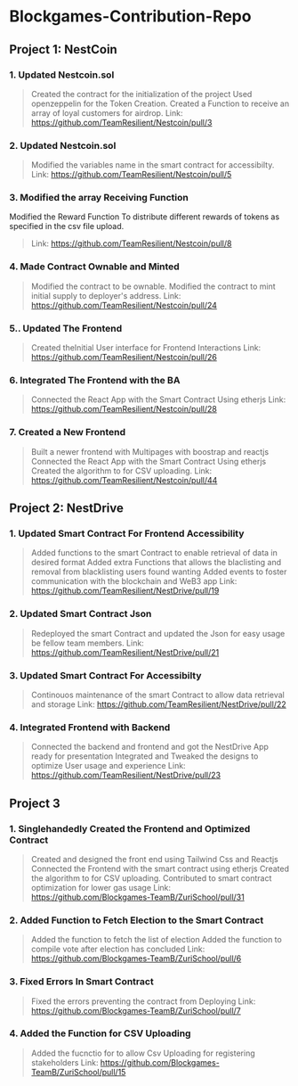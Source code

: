 # Blockgames-Contribution-Repo

## Project 1: NestCoin
### 1. Updated Nestcoin.sol
> Created the contract for the initialization of the project
> Used openzeppelin for the Token Creation.
> Created a Function to receive an array of loyal customers for airdrop.
> Link: https://github.com/TeamResilient/Nestcoin/pull/3
### 2. Updated Nestcoin.sol
> Modified the variables name in the smart contract for accessibilty.
> Link: https://github.com/TeamResilient/Nestcoin/pull/5
### 3. Modified the array Receiving Function
 Modified the Reward Function To distribute different rewards of tokens as specified in the csv file upload.
> Link: https://github.com/TeamResilient/Nestcoin/pull/8
### 4. Made Contract Ownable and Minted
> Modified the contract to be ownable.
> Modified the contract to mint initial supply to deployer's address.
> Link: https://github.com/TeamResilient/Nestcoin/pull/24
### 5.. Updated The Frontend
> Created theInitial User interface for Frontend Interactions
> Link: https://github.com/TeamResilient/Nestcoin/pull/26
### 6. Integrated The Frontend with the BA
> Connected the React App with the Smart Contract Using etherjs
> Link: https://github.com/TeamResilient/Nestcoin/pull/28
### 7. Created a New Frontend
> Built a newer frontend with Multipages with boostrap and reactjs
> Connected the React App with the Smart Contract Using etherjs
> Created the algorithm to for CSV uploading.
>Link: https://github.com/TeamResilient/Nestcoin/pull/44


## Project 2: NestDrive
### 1. Updated Smart Contract For Frontend Accessibility
> Added functions to the smart Contract to enable retrieval of data in  desired format
> Added extra Functions  that allows the blaclisting and removal from blacklisting users found wanting 
> Added events to foster communication with the blockchain and WeB3 app
> Link: https://github.com/TeamResilient/NestDrive/pull/19
### 2. Updated Smart Contract Json
> Redeployed the smart Contract and updated the Json for easy usage be fellow team members.
> Link: https://github.com/TeamResilient/NestDrive/pull/21
### 3. Updated Smart Contract For Accessibilty
>Continouos maintenance of the smart Contract to allow data retrieval and storage
> Link: https://github.com/TeamResilient/NestDrive/pull/22
### 4. Integrated Frontend with Backend
> Connected the backend and frontend and got the NestDrive App ready for presentation
> Integrated and Tweaked the designs to optimize User usage and experience
> Link: https://github.com/TeamResilient/NestDrive/pull/23

## Project 3
### 1. Singlehandedly Created the Frontend and Optimized Contract
> Created and designed the front end using Tailwind Css and Reactjs
> Connected the Frontend with the smart contract using etherjs
> Created the algorithm to for CSV uploading.
> Contributed to smart contract optimization for lower gas usage
> Link: https://github.com/Blockgames-TeamB/ZuriSchool/pull/31
> 
### 2. Added Function to Fetch Election to the Smart Contract
> Added the function to fetch the list of election
> Added the function to compile vote after election has concluded
> Link: https://github.com/Blockgames-TeamB/ZuriSchool/pull/6
### 3. Fixed Errors In Smart Contract
> Fixed the errors preventing the contract from Deploying
> Link: https://github.com/Blockgames-TeamB/ZuriSchool/pull/7
### 4. Added the Function for CSV Uploading
> Added the fucnctio for to allow Csv Uploading for registering stakeholders
> Link: https://github.com/Blockgames-TeamB/ZuriSchool/pull/15

